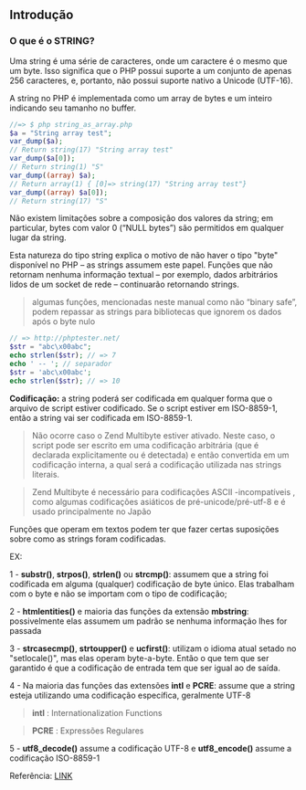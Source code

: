 ## Introdução

### O que é o STRING?

Uma string é uma série de caracteres, onde um caractere é o mesmo que um byte. Isso significa que o PHP possui suporte a um conjunto de apenas 256 caracteres, e, portanto, não possui suporte nativo a Unicode (UTF-16).

A string no PHP é implementada como um array de bytes e um inteiro indicando seu tamanho no buffer.

```php
//=> $ php string_as_array.php
$a = "String array test";
var_dump($a);
// Return string(17) "String array test"
var_dump($a[0]);
// Return string(1) "S"
var_dump((array) $a);
// Return array(1) { [0]=> string(17) "String array test"}
var_dump((array) $a[0]);
// Return string(17) "S"
```

Não existem limitações sobre a composição dos valores da string; em particular, bytes com valor 0 (“NULL bytes”) são permitidos em qualquer lugar da string.

Esta natureza do tipo string explica o motivo de não haver o tipo "byte" disponível no PHP – as strings assumem este papel. Funções que não retornam nenhuma informação textual – por exemplo, dados arbitrários lidos de um socket de rede – continuarão retornando strings.

>algumas funções, mencionadas neste manual como não “binary safe”, podem repassar as strings para bibliotecas que ignorem os dados após o byte nulo

```php
// => http://phptester.net/
$str = "abc\x00abc";
echo strlen($str); // => 7
echo ' -- '; // separador
$str = 'abc\x00abc';
echo strlen($str); // => 10
```

**Codificação:** a string poderá ser codificada em qualquer forma que o arquivo de script estiver codificado. Se o script estiver em ISO-8859-1, então a string vai ser codificada em ISO-8859-1.

> Não ocorre caso o Zend Multibyte estiver ativado. Neste caso, o script pode ser escrito em uma codificação arbitrária (que é declarada explicitamente ou é detectada) e então convertida em um codificação interna, a qual será a codificação utilizada nas strings literais.

> Zend Multibyte é necessário para codificações ASCII -incompatíveis , como algumas codificações asiáticos de pré-unicode/pré-utf-8 e é usado principalmente no Japão

Funções que operam em textos podem ter que fazer certas suposições sobre como as strings foram codificadas.

EX:

1 - **substr()**, **strpos()**, **strlen()** ou **strcmp()**: assumem que a string foi codificada em alguma (qualquer) codificação de byte único. Elas trabalham com o byte e não se importam com o tipo de codificação;

2 -  **htmlentities()** e maioria das funções da extensão **mbstring**: possivelmente elas assumem um padrão se nenhuma informação lhes for passada

3 - **strcasecmp()**, **strtoupper()** e **ucfirst()**: utilizam o idioma atual setado no "setlocale()", mas elas operam byte-a-byte. Então o que tem que ser garantido é que a codificação de entrada tem que ser igual ao de saída.

4 - Na maioria das funções das extensões **intl** e **PCRE**: assume que a string esteja utilizando uma codificação específica, geralmente UTF-8

> **intl** : Internationalization Functions

> **PCRE** : Expressões Regulares

5 - **utf8_decode()** assume a codificação UTF-8 e **utf8_encode()** assume a codificação ISO-8859-1

Referência: [LINK](http://php.net/manual/pt_BR/language.types.string.php#language.types.string.details)
